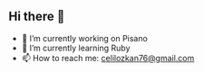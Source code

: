## Hi there 👋
- 🔭 I’m currently working on Pisano
- 🌱 I’m currently learning Ruby
- 📫 How to reach me: celilozkan76@gmail.com

<!--
**celilozknn/celilozknn** is a ✨ _special_ ✨ repository because its `README.md` (this file) appears on your GitHub profile.

Here are some ideas to get you started:

- 🔭 I’m currently working on ...
- 🌱 I’m currently learning ...
- 👯 I’m looking to collaborate on ...
- 🤔 I’m looking for help with ...
- 💬 Ask me about ...
- 📫 How to reach me: ...
- 😄 Pronouns: ...
- ⚡ Fun fact: ...
-->
